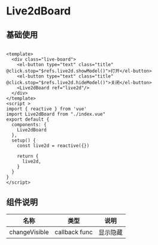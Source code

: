 # Live2dBoard

## 基础使用

```vue demo

<template>
  <div class="live-board">
    <el-button type="text" class="title" @click.stop="$refs.live2d.showModel()">打开</el-button>
    <el-button type="text" class="title" @click.stop="$refs.live2d.hideModel()">关闭</el-button>
    <Live2dBoard ref="live2d"/>
  </div>
</template>
<script >
import { reactive } from 'vue'
import Live2dBoard from "./index.vue"
export default {
  components: {
    Live2dBoard
  },
  setup() {
    const live2d = reactive({})
    
    return {
      live2d,
    }
  }
}
</script>
```

## 组件说明

| 名称          | 类型          | 说明     |
| ------------- | ------------- | -------- |
| changeVisible | callback func | 显示隐藏 |
